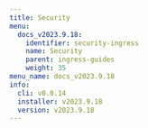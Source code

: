 ```yaml
---
title: Security
menu:
  docs_v2023.9.18:
    identifier: security-ingress
    name: Security
    parent: ingress-guides
    weight: 35
menu_name: docs_v2023.9.18
info:
  cli: v0.0.14
  installer: v2023.9.18
  version: v2023.9.18
---
```


